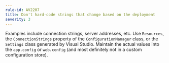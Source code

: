 ```yaml
---
rule-id: AV2207
title: Don't hard-code strings that change based on the deployment
severity: 3
---
```

Examples include connection strings, server addresses, etc. Use `Resources`, the `ConnectionStrings` property of the `ConfigurationManager` class, or the `Settings` class generated by Visual Studio. Maintain the actual values into the `app.config` or `web.config` (and most definitely not in a custom configuration store).
